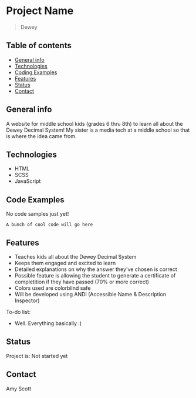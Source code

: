 # Project Name
> Dewey 

## Table of contents
* [General info](#general-info)
* [Technologies](#technologies)
* [Coding Examples](#code-examples)
* [Features](#features)
* [Status](#status)
* [Contact](#contact)

## General info
A website for middle school kids (grades 6 thru 8th) to learn all about the Dewey Decimal System! My sister is a media tech at a middle school so that is where the idea came from. 

## Technologies
* HTML
* SCSS
* JavaScript

## Code Examples
No code samples just yet!
```
A bunch of cool code will go here
````
    

## Features

* Teaches kids all about the Dewey Decimal System
* Keeps them engaged and excited to learn
* Detailed explanations on why the answer they've chosen is correct 
* Possible feature is allowing the student to generate a certificate of completition if they have passed (70% or more correct)
* Colors used are colorblind safe
* Will be developed using ANDI (Accessible Name & Description Inspector)



To-do list:
* Well. Everything basically :)

## Status
Project is: Not started yet


## Contact
Amy Scott
